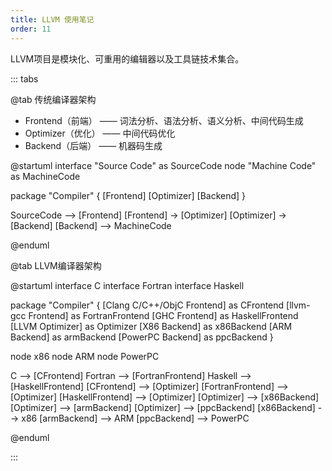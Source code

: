 ```yaml
---
title: LLVM 使用笔记
order: 11
---
```


LLVM项目是模块化、可重用的编辑器以及工具链技术集合。

::: tabs

@tab 传统编译器架构

+ Frontend（前端） —— 词法分析、语法分析、语义分析、中间代码生成
+ Optimizer（优化） —— 中间代码优化
+ Backend（后端） —— 机器码生成

<!-- 图 start -->
@startuml
interface "Source Code" as SourceCode
node "Machine Code" as MachineCode

package "Compiler" {
  [Frontend]
  [Optimizer]
  [Backend]
}

SourceCode --> [Frontend]
[Frontend] -> [Optimizer]
[Optimizer] -> [Backend]
[Backend] --> MachineCode

@enduml
<!-- 图 end -->

@tab LLVM编译器架构

<!-- 图 start -->
@startuml
interface C
interface Fortran
interface Haskell

package "Compiler" {
  [Clang C/C++/ObjC Frontend] as CFrontend
  [llvm-gcc Frontend] as FortranFrontend
  [GHC Frontend] as HaskellFrontend
  [LLVM Optimizer] as Optimizer
  [X86 Backend] as x86Backend
  [ARM Backend] as armBackend
  [PowerPC Backend] as ppcBackend
}

node x86
node ARM
node PowerPC

C --> [CFrontend]
Fortran --> [FortranFrontend]
Haskell --> [HaskellFrontend]
[CFrontend] --> [Optimizer]
[FortranFrontend] --> [Optimizer]
[HaskellFrontend] --> [Optimizer]
[Optimizer] --> [x86Backend]
[Optimizer] --> [armBackend]
[Optimizer] --> [ppcBackend]
[x86Backend] --> x86
[armBackend] --> ARM
[ppcBackend] --> PowerPC

@enduml
<!-- 图 end -->

:::
